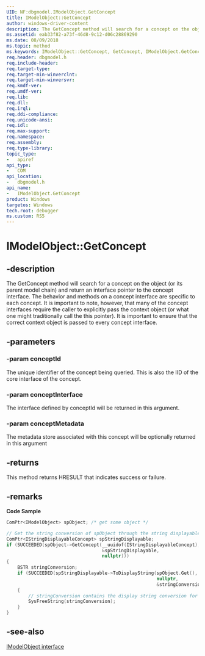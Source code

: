 ```yaml
---
UID: NF:dbgmodel.IModelObject.GetConcept
title: IModelObject::GetConcept
author: windows-driver-content
description: The GetConcept method will search for a concept on the object (or its parent model chain) and return an interface pointer to the concept interface.
ms.assetid: eab33f82-a73f-46d8-9c12-d06c28869290
ms.date: 08/09/2018
ms.topic: method
ms.keywords: IModelObject::GetConcept, GetConcept, IModelObject.GetConcept, IModelObject::GetConcept, IModelObject.GetConcept
req.header: dbgmodel.h
req.include-header:
req.target-type:
req.target-min-winverclnt:
req.target-min-winversvr:
req.kmdf-ver:
req.umdf-ver:
req.lib:
req.dll:
req.irql: 
req.ddi-compliance:
req.unicode-ansi:
req.idl:
req.max-support:
req.namespace:
req.assembly:
req.type-library: 
topic_type: 
-	apiref
api_type: 
-	COM
api_location: 
-	dbgmodel.h
api_name: 
-	IModelObject.GetConcept
product: Windows
targetos: Windows
tech.root: debugger
ms.custom: RS5
---
```


# IModelObject::GetConcept


## -description

The GetConcept method will search for a concept on the object (or its parent model chain) and return an interface pointer to the concept interface. The behavior and methods on a concept interface are specific to each concept. It is important to note, however, that many of the concept interfaces require the caller to explicitly pass the context object (or what one might traditionally call the this pointer). It is important to ensure that the correct context object is passed to every concept interface.

## -parameters

### -param conceptId
The unique identifier of the concept being queried. This is also the IID of the core interface of the concept.


### -param conceptInterface
The interface defined by conceptId will be returned in this argument.

### -param conceptMetadata
The metadata store associated with this concept will be optionally returned in this argument

## -returns
This method returns HRESULT that indicates success or failure.

## -remarks


**Code Sample**

```cpp
ComPtr<IModelObject> spObject; /* get some object */

// Get the string conversion of spObject through the string displayable concept:
ComPtr<IStringDisplayableConcept> spStringDisplayable;
if (SUCCEEDED(spObject->GetConcept(__uuidof(IStringDisplayableConcept), 
                                   &spStringDisplayable, 
                                   nullptr)))
{
    BSTR stringConversion;
    if (SUCCEEDED(spStringDisplayable->ToDisplayString(spObject.Get(), 
                                                       nullptr, 
                                                       &stringConversion)))
    {
        // stringConversion contains the display string conversion for the object
        SysFreeString(stringConversion);
    }
}
```

## -see-also

[IModelObject interface](nn-dbgmodel-imodelobject.md)
